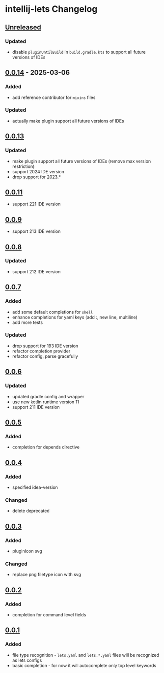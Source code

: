 <!-- Keep a Changelog guide -> https://keepachangelog.com -->

# intellij-lets Changelog

## [Unreleased]
### Updated
- disable `pluginUntilBuild` in `build.gradle.kts` to support all future versions of IDEs

## [0.0.14] - 2025-03-06

### Added

- add reference contributor for `mixins` files

### Updated

- actually make plugin support all future versions of IDEs

## [0.0.13]

### Updated

- make plugin support all future versions of IDEs (remove max version restriction)
- support 2024 IDE version
- drop support for 2023.*

## [0.0.11]

- support 221 IDE version

## [0.0.9]

- support 213 IDE version

## [0.0.8]

### Updated

- support 212 IDE version

## [0.0.7]

### Added

- add some default completions for `shell`
- enhance completions for yaml keys (add :, new line, multiline)
- add more tests

### Updated

- drop support for 193 IDE version
- refactor completion provider
- refactor config, parse gracefully

## [0.0.6]

### Updated

- updated gradle config and wrapper
- use new kotlin runtime version 11
- support 211 IDE version

## [0.0.5]

### Added

- completion for depends directive

## [0.0.4]

### Added

- specified idea-version

### Changed

- delete deprecated

## [0.0.3]

### Added

- pluginIcon svg

### Changed

- replace png filetype icon with svg

## [0.0.2]

### Added

- completion for command level fields

## [0.0.1]

### Added

- file type recognition - `lets.yaml` and `lets.*.yaml` files will be recognized as lets configs
- basic completion - for now it will autocomplete only top level keywords

[Unreleased]: https://github.com/lets-cli/intellij-lets/compare/v0.0.14...HEAD
[0.0.14]: https://github.com/lets-cli/intellij-lets/compare/v0.0.13...v0.0.14
[0.0.13]: https://github.com/lets-cli/intellij-lets/compare/v0.0.11...v0.0.13
[0.0.11]: https://github.com/lets-cli/intellij-lets/compare/v0.0.9...v0.0.11
[0.0.9]: https://github.com/lets-cli/intellij-lets/compare/v0.0.8...v0.0.9
[0.0.8]: https://github.com/lets-cli/intellij-lets/compare/v0.0.7...v0.0.8
[0.0.7]: https://github.com/lets-cli/intellij-lets/compare/v0.0.6...v0.0.7
[0.0.6]: https://github.com/lets-cli/intellij-lets/compare/v0.0.5...v0.0.6
[0.0.5]: https://github.com/lets-cli/intellij-lets/compare/v0.0.4...v0.0.5
[0.0.4]: https://github.com/lets-cli/intellij-lets/compare/v0.0.3...v0.0.4
[0.0.3]: https://github.com/lets-cli/intellij-lets/compare/v0.0.2...v0.0.3
[0.0.2]: https://github.com/lets-cli/intellij-lets/compare/v0.0.1...v0.0.2
[0.0.1]: https://github.com/lets-cli/intellij-lets/commits/v0.0.1
